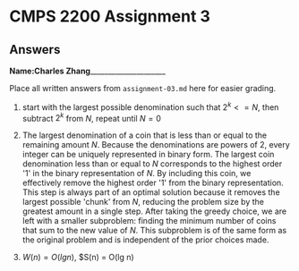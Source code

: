# CMPS 2200 Assignment 3
## Answers

**Name:**__Charles Zhang_______________________


Place all written answers from `assignment-03.md` here for easier grading.

1.  start with the largest possible denomination such that $2^k <= N$, then subtract $2^k$ from $N$, repeat until $N=0$


2.   The largest denomination of a coin that is less than or equal to the remaining amount $N$. Because the denominations are powers of 2, every integer can be uniquely represented in binary form. The largest coin denomination less than or equal to 
 $N$ corresponds to the highest order '1' in the binary representation of $N$. By including this coin, we effectively remove the highest order '1' from the binary representation. This step is always part of an optimal solution because it removes the largest possible 'chunk' from $N$, reducing the problem size by the greatest amount in a single step. After taking the greedy choice, we are left with a smaller subproblem: finding the minimum number of coins that sum to the new value of $N$. This subproblem is of the same form as the original problem and is independent of the prior choices made. 


3. $W(n)=O(lg n)$, $S(n) = O(lg n)
